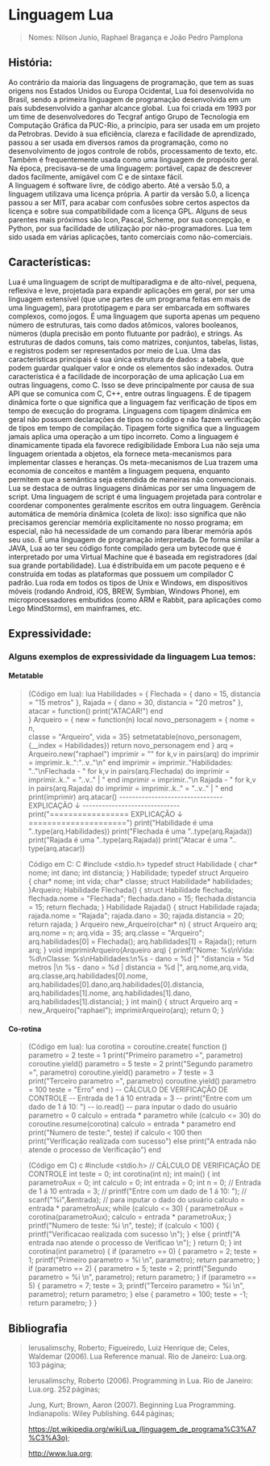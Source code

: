 # Linguagem Lua 
>Nomes: Nilson Junio, Raphael Bragança e João Pedro Pamplona  

## História: 
Ao contrário da maioria das linguagens de programação, que tem as suas origens nos Estados Unidos ou Europa Ocidental, Lua foi desenvolvida no Brasil, sendo a primeira linguagem de programação desenvolvida em um país subdesenvolvido a ganhar alcance global.  
Lua foi criada em 1993 por um time de desenvolvedores do Tecgraf antigo Grupo de Tecnologia em Computação Gráfica da PUC-Rio, a princípio, para ser usada em um projeto da Petrobras. Devido à sua eficiência, clareza e facilidade de aprendizado, passou a ser usada em diversos ramos da programação, como no desenvolvimento de jogos controle de robôs, processamento de texto, etc. Também é frequentemente usada como uma linguagem de propósito geral. 
Na época, precisava-se de uma linguagem: portável, capaz de descrever dados facilmente, amigável com C e de sintaxe fácil.  
A linguagem é software livre, de código aberto. Até a versão 5.0, a linguagem utilizava uma licença própria. A partir da versão 5.0, a licença passou a ser MIT, para acabar com confusões sobre certos aspectos da licença e sobre sua compatibilidade com a licença GPL. 
Alguns de seus parentes mais próximos são Icon, Pascal, Scheme, por sua concepção, e Python, por sua facilidade de utilização por não-programadores. Lua tem sido usada em várias aplicações, tanto comerciais como não-comerciais. 

## Características:
Lua é uma linguagem de script de multiparadigma e de alto-nível, pequena, reflexiva e leve, projetada para expandir aplicações em geral, por ser uma linguagem extensível (que une partes de um programa feitas em mais de uma linguagem), para prototipagem e para ser embarcada em softwares complexos, como jogos.
É uma linguagem que suporta apenas um pequeno número de estruturas, tais como dados atômicos, valores booleanos, números (dupla precisão em ponto flutuante por padrão), e strings. As estruturas de dados comuns, tais como matrizes, conjuntos, tabelas, listas, e registros podem ser representados por meio de Lua. 
Uma das características principais é sua única estrutura de dados: a tabela, que podem guardar qualquer valor e onde os elementos são indexados. Outra característica é a facilidade de incorporação de uma aplicação Lua em outras linguagens, como C. Isso se deve principalmente por causa de sua API que se comunica com C, C++, entre outras linguagens. 
É de tipagem dinâmica forte o que significa que a linguagem faz verificação de tipos em tempo de execução do programa. Linguagens com tipagem dinâmica em geral não possuem declarações de tipos no código e não fazem verificação de tipos em tempo de compilação. Tipagem forte significa que a linguagem jamais aplica uma operação a um tipo incorreto. Como a linguagem é dinamicamente tipada ela favorece redigibilidade 
Embora Lua não seja uma linguagem orientada a objetos, ela fornece meta-mecanismos para implementar classes e heranças. Os meta-mecanismos de Lua trazem uma economia de conceitos e mantêm a linguagem pequena, enquanto permitem que a semântica seja estendida de maneiras não convencionais.  
Lua se destaca de outras linguagens dinâmicas por ser uma linguagem de script. Uma linguagem de script é uma linguagem projetada para controlar e coordenar componentes geralmente escritos em outra linguagem. 
Gerência automática de memória dinâmica (coleta de lixo): isso significa que não precisamos gerenciar memória explicitamente no nosso programa; em especial, não há necessidade de um comando para liberar memória após seu uso. 
É uma linguagem de programação interpretada. De forma similar a JAVA, Lua ao ter seu código fonte compilado gera um bytecode que é interpretado por uma Virtual Machine que é baseada em registradores (daí sua grande portabilidade). 
Lua é distribuída em um pacote pequeno e é construída em todas as plataformas que possuem um compilador C padrão. Lua roda em todos os tipos de Unix e Windows, em dispositivos móveis (rodando Android, iOS, BREW, Symbian, Windows Phone), em microprocessadores embutidos (como ARM e Rabbit, para aplicações como Lego MindStorms), em mainframes, etc. 

## Expressividade:
### Alguns exemplos de expressividade da linguagem Lua temos: 
#### Metatable 
> (Código em lua):
lua
Habilidades = { 
    Flechada = { 
        dano = 15, 
        distancia = "15 metros" 
    }, 
    Rajada = { 
        dano = 30, 
        distancia = "20 metros" 
    }, 
    atacar = function() 
        print("ATACAR!") 
    end   
} 
Arqueiro = { 
new = function(n) 
    local novo_personagem = { 
        nome = n,  
        classe = "Arqueiro", 
        vida = 35} 
    setmetatable(novo_personagem, {__index = Habilidades}) 
    return novo_personagem 
end 
} 
arq = Arqueiro.new("raphael") 
imprimir = "" 
for k,v in pairs(arq) do 
    imprimir = imprimir..k..":"..v.."\n" 
end 
imprimir = imprimir.."Habilidades: ".."\nFlechada - " 
for k,v in pairs(arq.Flechada) do 
    imprimir = imprimir..k.." = "..v.." | " 
end 
imprimir = imprimir.."\n  Rajada - " 
for k,v in pairs(arq.Rajada) do 
    imprimir = imprimir..k.." = "..v.." | " 
end 
print(imprimir) 
arq.atacar() 
-------------------------------- EXPLICAÇÃO ↓ ------------------------------ 
print("================= EXPLICAÇÃO ↓ =====================") 
print("Habilidade é uma "..type(arq.Habilidades)) 
print("Flechada é uma "..type(arq.Rajada)) 
print("Rajada é uma "..type(arq.Rajada)) 
print("Atacar é uma ".. type(arq.atacar)) 

> Código em C: 
C
#include <stdio.h> 
typedef struct Habilidade 
{ 
  char* nome; 
  int dano; 
  int distancia; 
} Habilidade; 
typedef struct Arqueiro  
{ 
  char* nome; 
  int vida; 
  char* classe; 
  struct Habilidade* habilidades; 
}Arqueiro; 
Habilidade Flechada() 
{ 
  struct Habilidade flechada; 
  flechada.nome = "Flechada"; 
  flechada.dano = 15; 
  flechada.distancia = 15; 
  return flechada; 
} 
Habilidade Rajada() 
{ 
  struct Habilidade rajada; 
  rajada.nome = "Rajada"; 
  rajada.dano = 30; 
  rajada.distancia = 20; 
  return rajada; 
} 
Arqueiro new_Arqueiro(char* n) 
{ 
  struct Arqueiro arq; 
  arq.nome = n; 
  arq.vida = 35; 
  arq.classe = "Arqueiro"; 
  arq.habilidades[0] = Flechada(); 
  arq.habilidades[1] = Rajada(); 
  return arq; 
} 
void imprimirArqueiro(Arqueiro arq) 
{ 
  printf("Nome: %s\nVida: %d\nClasse: %s\nHabilidades:\n%s - dano = %d |" 
  "distancia = %d metros |\n  %s - dano = %d | distancia = %d |", 
  arq.nome,arq.vida, arq.classe,arq.habilidades[0].nome, arq.habilidades[0].dano,arq.habilidades[0].distancia,  
  arq.habilidades[1].nome, arq.habilidades[1].dano, arq.habilidades[1].distancia); 
} 
int main() 
{ 
  struct Arqueiro arq = new_Arqueiro("raphael"); 
  imprimirArqueiro(arq); 
  return 0; 
} 

#### Co-rotina 
> (Código em lua):
lua
corotina = coroutine.create( 
  function () 
    parametro = 2 
    teste = 1 
    print("Primeiro parametro =", parametro) 
    coroutine.yield() 
    parametro = 5 
    teste = 2 
    print("Segundo  parametro =", parametro) 
    coroutine.yield() 
    parametro = 7 
    teste = 3 
    print("Terceiro parametro =", parametro) 
    coroutine.yield() 
    parametro = 100 
    teste = "Erro" 
  end 
) 
-- CÁLCULO DE VERIFICAÇÃO DE CONTROLE 
-- Entrada de 1 á 10 
entrada = 3 
-- print("Entre com um dado de 1 á 10: ") 
-- io.read() -- para inputar o dado do usuário 
parametro = 0 
calculo =  entrada * parametro 
while (calculo <= 30) do 
    coroutine.resume(corotina) 
    calculo =  entrada * parametro 
end 
print("Numero de teste:", teste) 
if calculo < 100 then 
    print("Verificação realizada com sucesso") 
else 
    print("A entrada não atende o processo de Verificação") 
end 

> (Código em C) 
c
#include <stdio.h> 
// CÁLCULO DE VERIFICAÇÃO DE CONTROLE 
int teste = 0; 
int corotina(int n); 
int main() { 
    int parametroAux = 0; 
    int calculo = 0; 
    int entrada = 0; 
    int n = 0; 
    // Entrada de 1 á 10 
    entrada = 3; 
    // printf("Entre com um dado de 1 á 10: "); 
    // scanf("%i",&entrada); // para inputar o dado do usuário 
    calculo =  entrada * parametroAux; 
    while (calculo <= 30) { 
        parametroAux = corotina(parametroAux); 
        calculo =  entrada * parametroAux; 
    } 
    printf("Numero de teste: %i \n", teste); 
    if (calculo < 100) { 
      printf("Verificacao realizada com sucesso \n"); 
    } 
    else { 
        printf("A entrada nao atende o processo de Verificao \n"); } 
    return 0; 
} 
int corotina(int parametro) { 
    if (parametro == 0) { 
        parametro = 2; 
        teste = 1; 
        printf("Primeiro parametro = %i \n", parametro); 
        return parametro; 
    } 
    if (parametro == 2) { 
        parametro = 5; 
        teste = 2; 
        printf("Segundo parametro = %i \n", parametro); 
        return parametro; 
    } 
    if (parametro == 5) { 
        parametro = 7; 
        teste = 3; 
        printf("Terceiro parametro = %i \n", parametro); 
        return parametro; 
    } 
    else { 
        parametro = 100; 
        teste = -1; 
        return parametro; 
    } 
} 

## Bibliografia  

> Ierusalimschy, Roberto; Figueiredo, Luiz Henrique de; Celes, Waldemar (2006). Lua Reference manual. Rio de Janeiro: Lua.org. 103 página;
>
> Ierusalimschy, Roberto (2006). Programming in Lua. Rio de Janeiro: Lua.org. 252 páginas;
>
> Jung, Kurt; Brown, Aaron (2007). Beginning Lua Programming. Indianapolis: Wiley Publishing. 644 páginas;
>
> https://pt.wikipedia.org/wiki/Lua_(linguagem_de_programa%C3%A7%C3%A3o);
>
> http://www.lua.org;